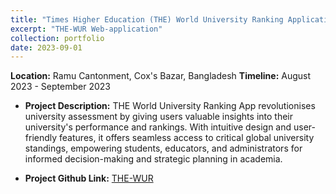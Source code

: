 ```yaml
---
title: "Times Higher Education (THE) World University Ranking Application"
excerpt: "THE-WUR Web-application"
collection: portfolio
date: 2023-09-01
---
```


**Location:** Ramu Cantonment, Cox's Bazar, Bangladesh
**Timeline:** August 2023 - September 2023

- **Project Description:** THE World University Ranking App revolutionises university assessment by giving users valuable insights into their university's performance and rankings. With intuitive design and user-friendly features, it offers seamless access to critical global university standings, empowering students, educators, and administrators for informed decision-making and strategic planning in academia.

- **Project Github Link:** [THE-WUR](https://github.com/rafsunsheikh/THE_WUR)

<!-- - **Publication:** [Medium.com](https://medium.com/@rafsunsheikh116/building-a-web-application-embedding-texts-from-web-links-and-creating-an-interactive-chat-ea5dd66cf623) -->
